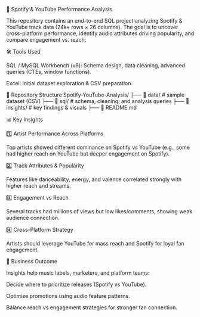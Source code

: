 🎵 Spotify & YouTube Performance Analysis

This repository contains an end-to-end SQL project analyzing Spotify & YouTube track data (24k+ rows × 26 columns). The goal is to uncover cross-platform performance, identify audio attributes driving popularity, and compare engagement vs. reach.

🛠️ Tools Used

SQL / MySQL Workbench (v8): Schema design, data cleaning, advanced queries (CTEs, window functions).

Excel: Initial dataset exploration & CSV preparation.

📁 Repository Structure
Spotify-YouTube-Analysis/
├── 📂 data/                 # sample dataset (CSV)
├── 📂 sql/                  # schema, cleaning, and analysis queries
├── 📂 insights/             # key findings & visuals
├── 📄 README.md

📊 Key Insights

1️⃣ Artist Performance Across Platforms

Top artists showed different dominance on Spotify vs YouTube (e.g., some had higher reach on YouTube but deeper engagement on Spotify).

2️⃣ Track Attributes & Popularity

Features like danceability, energy, and valence correlated strongly with higher reach and streams.

3️⃣ Engagement vs Reach

Several tracks had millions of views but low likes/comments, showing weak audience connection.

4️⃣ Cross-Platform Strategy

Artists should leverage YouTube for mass reach and Spotify for loyal fan engagement.

🎯 Business Outcome

Insights help music labels, marketers, and platform teams:

Decide where to prioritize releases (Spotify vs YouTube).

Optimize promotions using audio feature patterns.

Balance reach vs engagement strategies for stronger fan connection.

